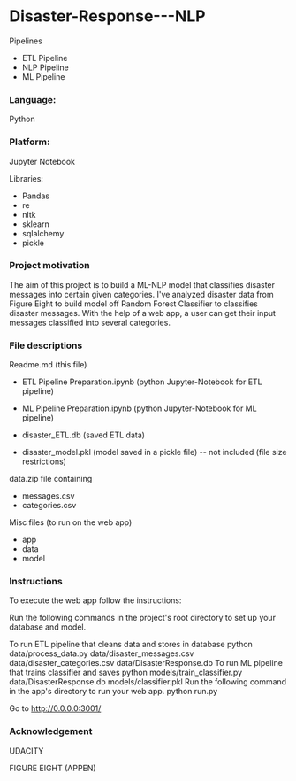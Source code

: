 # Disaster-Response---NLP

Pipelines
* ETL Pipeline
* NLP Pipeline
* ML Pipeline


### Language:
Python

### Platform: 
Jupyter Notebook

Libraries:
* Pandas
* re
* nltk
* sklearn
* sqlalchemy
* pickle

### Project motivation

The aim of this project is to build a ML-NLP model that classifies disaster messages into certain given categories.
I've analyzed disaster data from Figure Eight to build model off Random Forest Classifier to classifies disaster messages.
With the help of a web app, a user can get their input messages classified into several categories.


### File descriptions

Readme.md (this file)

* ETL Pipeline Preparation.ipynb (python Jupyter-Notebook for ETL pipeline)

* ML Pipeline Preparation.ipynb (python Jupyter-Notebook for ML pipeline)

* disaster_ETL.db (saved ETL data)

* disaster_model.pkl (model saved in a pickle file)  --  not included (file size restrictions)


data.zip file containing 
* messages.csv
* categories.csv

Misc files (to run on the web app)
* app
* data
* model



### Instructions

To execute the web app follow the instructions:

Run the following commands in the project's root directory to set up your database and model.

To run ETL pipeline that cleans data and stores in database python data/process_data.py data/disaster_messages.csv data/disaster_categories.csv data/DisasterResponse.db
To run ML pipeline that trains classifier and saves python models/train_classifier.py data/DisasterResponse.db models/classifier.pkl
Run the following command in the app's directory to run your web app. python run.py

Go to http://0.0.0.0:3001/


### Acknowledgement 
UDACITY

FIGURE EIGHT (APPEN)
